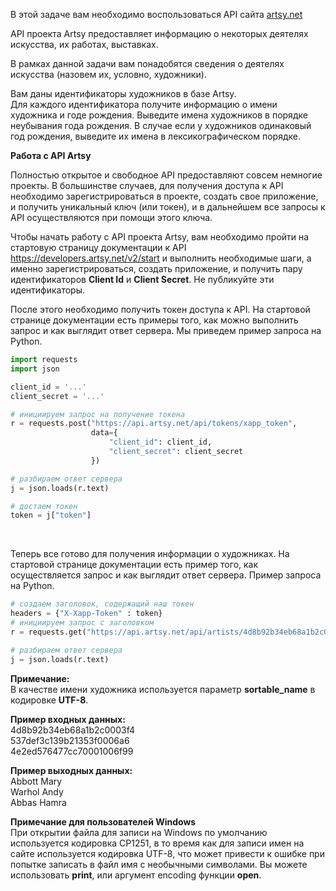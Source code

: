 В этой задаче вам необходимо воспользоваться API сайта [artsy.net](https://www.artsy.net/)

API проекта Artsy предоставляет информацию о некоторых деятелях искусства, 
их работах, выставках.

В рамках данной задачи вам понадобятся сведения о деятелях искусства (назовем их, условно, 
художники).

Вам даны идентификаторы художников в базе Artsy.  
Для каждого идентификатора получите информацию о имени художника и годе рождения.
Выведите имена художников в порядке неубывания года рождения. В случае если у художников 
одинаковый год рождения, выведите их имена в лексикографическом порядке.

**Работа с API Artsy**

Полностью открытое и свободное API предоставляют совсем немногие проекты. 
В большинстве случаев, для получения доступа к API необходимо зарегистрироваться 
в проекте, создать свое приложение, и получить уникальный ключ (или токен), 
и в дальнейшем все запросы к API осуществляются при помощи этого ключа.

Чтобы начать работу с API проекта Artsy, вам необходимо пройти на стартовую 
страницу документации к API https://developers.artsy.net/v2/start и выполнить 
необходимые шаги, а именно зарегистрироваться, создать приложение, 
и получить пару идентификаторов **Client Id** и **Client Secret**. 
Не публикуйте эти идентификаторы.

После этого необходимо получить токен доступа к API. 
На стартовой странице документации есть примеры того, как можно выполнить 
запрос и как выглядит ответ сервера. Мы приведем пример запроса на Python.

```python
import requests
import json

client_id = '...'
client_secret = '...'

# инициируем запрос на получение токена
r = requests.post("https://api.artsy.net/api/tokens/xapp_token",
                  data={
                      "client_id": client_id,
                      "client_secret": client_secret
                  })

# разбираем ответ сервера
j = json.loads(r.text)

# достаем токен
token = j["token"]
```
<br>

Теперь все готово для получения информации о художниках. 
На стартовой странице документации есть пример того, как осуществляется запрос 
и как выглядит ответ сервера. Пример запроса на Python.

```python
# создаем заголовок, содержащий наш токен
headers = {"X-Xapp-Token" : token}
# инициируем запрос с заголовком
r = requests.get("https://api.artsy.net/api/artists/4d8b92b34eb68a1b2c0003f4", headers=headers)

# разбираем ответ сервера
j = json.loads(r.text)
```

**Примечание:**  
В качестве имени художника используется параметр **sortable_name** в кодировке **UTF-8**.

**Пример входных данных:**  
4d8b92b34eb68a1b2c0003f4  
537def3c139b21353f0006a6  
4e2ed576477cc70001006f99

**Пример выходных данных:**  
Abbott Mary  
Warhol Andy  
Abbas Hamra  

**Примечание для пользователей Windows**  
При открытии файла для записи на Windows по умолчанию используется кодировка CP1251, 
в то время как для записи имен на сайте используется кодировка UTF-8, что может 
привести к ошибке при попытке записать в файл имя с необычными символами. 
Вы можете использовать **print**, или аргумент encoding функции **open**.